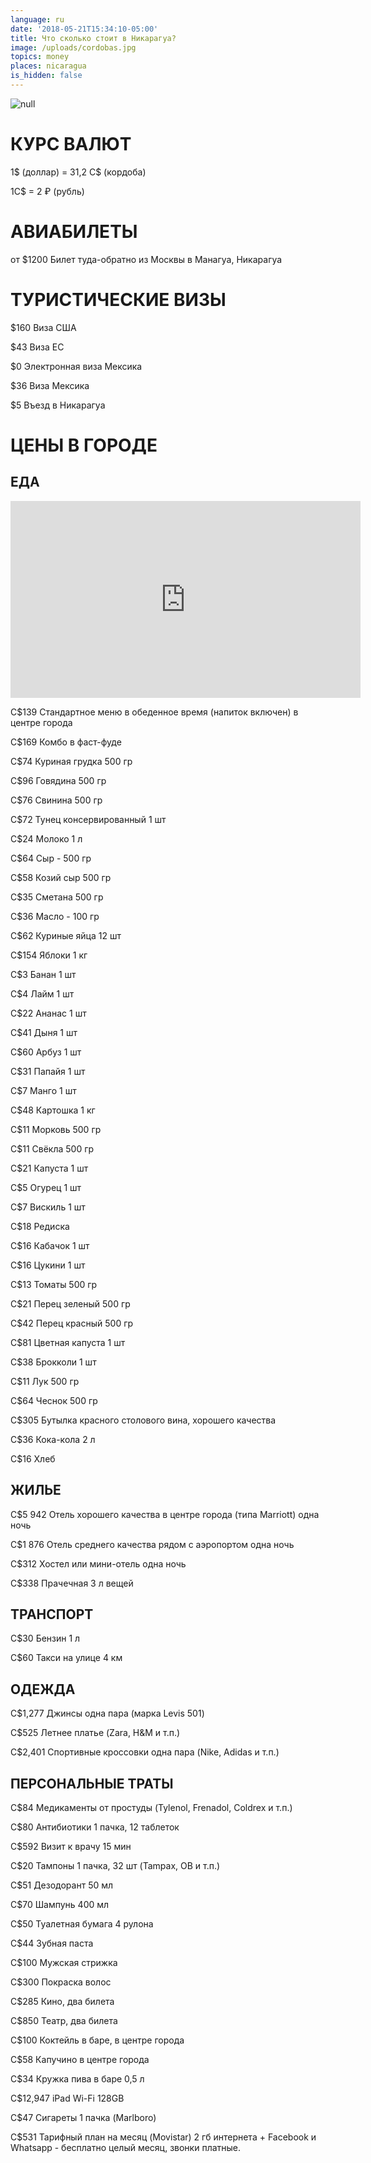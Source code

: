 ```yaml
---
language: ru
date: '2018-05-21T15:34:10-05:00'
title: Что сколько стоит в Никарагуа?
image: /uploads/cordobas.jpg
topics: money
places: nicaragua
is_hidden: false
---
```

![null](/uploads/cordobas.jpg)

# КУРС ВАЛЮТ

1$ (доллар) = 31,2 C$ (кордоба)

1C$ = 2 ₽ (рубль)

# АВИАБИЛЕТЫ

от $1200 Билет туда-обратно из Москвы в Манагуа, Никарагуа

# ТУРИСТИЧЕСКИЕ ВИЗЫ

$160 Виза США

$43 Виза ЕС

$0 Электронная виза Мексика

$36 Виза Мексика

$5 Въезд в Никарагуа

# ЦЕНЫ В ГОРОДЕ

## ЕДА

<iframe width="560" height="315" src="https://www.youtube.com/embed/IrUbAWfkkpk" frameborder="0" allow="autoplay; encrypted-media" allowfullscreen></iframe>

C$139 Стандартное меню в обеденное время (напиток включен) в центре города

C$169 Комбо в фаст-фуде



C$74 Куриная грудка 500 гр

C$96 Говядина 500 гр

C$76 Свинина 500 гр

C$72 Тунец консервированный 1 шт



C$24 Молоко 1 л

C$64 Сыр - 500 гр

C$58 Козий сыр 500 гр

C$35 Сметана 500 гр

C$36  Масло - 100 гр

C$62 Куриные яйца 12 шт





C$154 Яблоки 1 кг

C$3 Банан 1 шт

C$4 Лайм 1 шт

C$22 Ананас 1 шт

C$41 Дыня 1 шт

C$60 Арбуз 1 шт

C$31 Папайя 1 шт

C$7 Манго 1 шт



C$48 Картошка 1 кг

C$11 Морковь 500 гр

C$11 Свёкла 500 гр

C$21 Капуста  1 шт

C$5 Огурец 1 шт

C$7 Вискиль 1 шт

C$18 Редиска  

C$16 Кабачок 1 шт

C$16 Цукини 1 шт

C$13 Томаты 500 гр

C$21 Перец зеленый 500 гр

C$42 Перец красный 500 гр

C$81 Цветная капуста 1 шт

C$38 Брокколи 1 шт

C$11 Лук 500 гр

C$64 Чеснок 500 гр



C$305 Бутылка красного столового вина, хорошего качества

C$36 Кока-кола 2 л

C$16 Хлеб

## ЖИЛЬЕ

C$5 942 Отель хорошего качества в центре города (типа Marriott) одна ночь

C$1 876 Отель среднего качества рядом с аэропортом одна ночь

C$312 Хостел или мини-отель одна ночь

C$338 Прачечная 3 л вещей

## ТРАНСПОРТ

C$30 Бензин 1 л

C$60 Такси на улице 4 км

## ОДЕЖДА

C$1,277 Джинсы одна пара (марка Levis 501)

C$525 Летнее платье (Zara, H&M и т.п.)

C$2,401  Спортивные кроссовки одна пара (Nike, Adidas и т.п.)

## ПЕРСОНАЛЬНЫЕ ТРАТЫ

C$84 Медикаменты от простуды (Tylenol, Frenadol, Coldrex и т.п.)

C$80 Антибиотики 1 пачка, 12 таблеток

C$592 Визит к врачу 15 мин

C$20 Тампоны 1 пачка, 32 шт (Tampax, OB и т.п.)

C$51 Дезодорант 50 мл

C$70 Шампунь 400 мл

C$50 Туалетная бумага 4 рулона

C$44 Зубная паста

C$100 Мужская стрижка

C$300 Покраска волос

C$285 Кино, два билета

C$850 Театр, два билета

C$100 Коктейль в баре, в центре города

C$58 Капучино в центре города

C$34 Кружка пива в баре 0,5 л

C$12,947  iPad Wi-Fi 128GB

C$47 Сигареты 1 пачка (Marlboro)

C$531 Тарифный план на месяц (Movistar) 2 гб интернета + Facebook и Whatsapp - бесплатно целый месяц, звонки платные.

